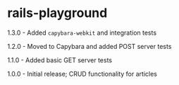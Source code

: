 # rails-playground
1.3.0 - Added `capybara-webkit` and integration tests

1.2.0 - Moved to Capybara and added POST server tests

1.1.0 - Added basic GET server tests

1.0.0 - Initial release; CRUD functionality for articles
